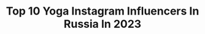 ---
title: Top 10 Yoga Instagram Influencers In Russia In 2023
description: >-
  Find top yoga Instagram influencers in Russia in 2023. Most popular hashtags: #yogagirl #yoga #herbalessencesrussia.
platform: Instagram
hits: 161
text_top: Identify the most popular Instagram profiles on inBeat.
text_bottom: inBeat aggregates 161 Instagram influencers like this in Russia for you to work with.
profiles:
  - username: "elena_chilelavida"
    fullname: >-
      Влюбляю в ЙОГУ 🕉
    bio: >-
      УРОКИ ➡️ youtube "Йога chilelavida" ПРОГРАММЫ ➡️ yogamatic.ru ПРОВЕРЬ ОТВЕТЫ ➡️ #chilelavida_полезное
    location: "Russia"
    followers: 84174
    engagement: 588
    commentsToLikes: 0.024226
    id: ck5pv9x3agula0i11kqvhxyol
    verified: false
    hashtags: ""
  - username: "rashevskaya_anastasia"
    fullname: >-
      Анастасия | Здесь про йогу
    bio: >-
      Делаю тело умнее, а ум гибче НЕ мотивирую, работаю с теми, кто сам готов развиваться #rashevskaya_yoga_навигация ⠀ Заниматься со мной: курсы, zoom ↙️
    location: "Russia"
    followers: 20534
    engagement: 540
    commentsToLikes: 0.052952
    id: ck6tyn8364pt70j71glpbkm4l
    verified: false
    hashtags: "#rashevskaya"
  - username: "annazvizh"
    fullname: >-
      АНЯ ЗВИЖИНСКАЯ/ANIA ZVIZH
    bio: >-
      Music, Soul, Yoga🐘🌸📿 Сертифицированный преподаватель mindfulness Пою, пишу, исследую, делюсь с вами✨ Проект @soulmate.vmeste 💌 Annazvizh@gmail.com
    location: "Russia"
    followers: 98474
    engagement: 115
    commentsToLikes: 0.095285
    id: ck5hgjl1c34730i119gtvc44q
    verified: false
    hashtags: "#herbalessences, #herbalessencesrussia, #zvizhplaces, #happyvalentine"
  - username: "veronika_chic"
    fullname: >-
      Нутрициолог🌱Эксперт по питанию
    bio: >-
      Вероника Селюнина ⠀ YOGA&NUTRITION🌱 ⠀ WELLNESS •Персональные тренировки •Китайская медицина •Аюрведа ⠀ Консультации👇🏻
    location: "Russia"
    followers: 54673
    engagement: 21
    commentsToLikes: 0.279340
    id: ck15pljdbyhde0i1985i26sn5
    verified: false
    hashtags: ""
  - username: "vera_pshenichnikova_"
    fullname: >-
      ! Вера Пшеничникова
    bio: >-
      RUSSIA, Moscow, 22 y.o. ⠀ HSE bachelor alumni👩🏼‍🎓⠀ HSE master 🔜⠀ Yoga, meditation and psychology lover🧘🏼‍♀️
    location: "Russia"
    followers: 6161
    engagement: 1159
    commentsToLikes: 0.024364
    id: ckap0pfohrasz0i78jfypxtc3
    verified: false
    hashtags: "#hpe, #hewlettpackard, #changes, #covid19"
  - username: "yulia.repik"
    fullname: >-
      Influencer | UA | IT-marketing
    bio: >-
      Жить моментами, а не ради момента. ⠀ fashion • beauty• yoga ⠀ 📩 @yuliarepik_collab
    location: "Russia"
    followers: 178052
    engagement: 147
    commentsToLikes: 0.023979
    id: ck14ltdcdwdus0i19xca9g2bm
    verified: false
    hashtags: "#foodporn, #outfit, #julkko, #makeuproutine"
  - username: "anna_chertopolox"
    fullname: >-
      Wedding Photographer
    bio: >-
      Photographer Moscow @wedding.kozdurova . Booking 2021 📩 annystu@gmail.com or Direct Message Creator: @bridesbible.ru 📝💗 Traveler 🌎 InLove yoga🌚
    location: "Russia"
    followers: 13412
    engagement: 348
    commentsToLikes: 0.041523
    id: ck0ty5jyvlq6e0i198mly7ohe
    verified: false
    hashtags: "#weddingdress, #lakecomo, #marriage, #wedding"
  - username: "alizzannn"
    fullname: >-
      Nedogovorova Alisa
    bio: >-
      модель преподаю йогу тут👉🏼 @yogaforu__ мы делаем ее и говорим о ней
    location: "Russia"
    followers: 24565
    engagement: 140
    commentsToLikes: 0.077506
    id: ck5pyw21vy2rc0i11sjl2y4xp
    verified: false
    hashtags: "#nofilters, #nowordsneeded"
  - username: "yaroslava_doroganova"
    fullname: >-
      Yaroslava Doroganova
    bio: >-
      📍| From UKR in KOR 💃🏻| Ballroom Latin dancer 🧘🏻‍♀️| Model | Yoga | Surf | Argentine Tango 💌| yaroslavadoroganova@gmail.com
    location: "Russia"
    followers: 5062
    engagement: 428
    commentsToLikes: 0.041854
    id: ckaoyxbspjfvx0i78sb4y1t5d
    verified: false
    hashtags: "#aesthetic, #doroganova, #busan, #southkorea"
  - username: "annayoga_blog"
    fullname: >-
      ⚘𝓐𝓷𝓷𝓪⚘  𝓨𝓸𝓰𝓪 𝓛𝓲𝓯𝓮𝓼𝓽𝔂𝓵𝓮 ¹⁰⁸
    bio: >-
      🇷🇺🇺🇸🇩🇪 📍Germany YogaTeacher RYS 200 🕉 Учитель Йоги Vegetarian 🌱 Почти Веган Study Psychology 👩‍🎓 Учусь на Психолога #annayoga_yoga 🧘🏼‍♀️ Йога ॐ
    location: "Russia"
    followers: 4405
    engagement: 2141
    commentsToLikes: 0.083806
    id: ckap825h7mhvw0i78xwa48r1x
    verified: false
    hashtags: "#yogalover, #dreamscometrue, #yoga, #besttimeoflife"
---